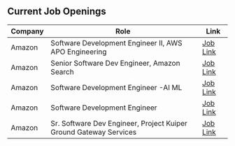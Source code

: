 ## Current Job Openings

| Company | Role | Link |
| ------- | ---- | ---- |
| Amazon | Software Development Engineer II, AWS APO Engineering | [Job Link](https://www.amazon.jobs//en/jobs/2577463/software-development-engineer-ii-aws-apo-engineering) |
| Amazon | Senior Software Dev Engineer, Amazon Search | [Job Link](https://www.amazon.jobs//en/jobs/2616717/senior-software-dev-engineer-amazon-search) |
| Amazon | Software Development Engineer -AI ML | [Job Link](https://www.amazon.jobs//en/jobs/2546836/software-development-engineer-ai-ml) |
| Amazon | Software Development Engineer | [Job Link](https://www.amazon.jobs//en/jobs/2518012/software-development-engineer) |
| Amazon | Sr. Software Dev Engineer, Project Kuiper Ground Gateway Services | [Job Link](https://www.amazon.jobs//en/jobs/2616639/sr-software-dev-engineer-project-kuiper-ground-gateway-services) |

